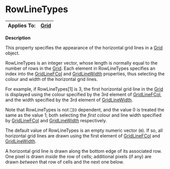 




<h1 class="heading"><span class="name">RowLineTypes</span></h1>

| Applies To: | [Grid](../a-z/grid.md) |
| --- | ---  |


**Description**


This property specifies the appearance of the horizontal grid lines in a [Grid](../a-z/grid.md) object.



RowLineTypes is an integer vector, whose length is normally equal to the number of rows in the [Grid](../a-z/grid.md). Each element in RowLineTypes specifies an index into the [GridLineFCol](../a-z/gridlinefcol.md) and [GridLineWidth](../a-z/gridlinewidth.md) properties, thus selecting the colour and width of the horizontal grid lines.


For example, if RowLineTypes[1] is 3, the first horizontal grid line in the [Grid](../a-z/grid.md) is displayed using the colour specified by the 3rd element of [GridLineFCol](../a-z/gridlinefcol.md), and the width specified by the 3rd element of [GridLineWidth](../a-z/gridlinewidth.md).


Note that RowLineTypes is not `⎕IO` dependent, and the value 0 is treated the same as the value 1; both selecting the *first* colour and line width specified by [GridLineFCol](../a-z/gridlinefcol.md) and [GridLineWidth](../a-z/gridlinewidth.md) respectively.


The default value of RowLineTypes is an empty numeric vector (`⍬`). If so, all horizontal grid lines are drawn using the first element of [GridLineFCol](../a-z/gridlinefcol.md) and [GridLineWidth](../a-z/gridlinewidth.md).


A horizontal grid line is drawn along the bottom edge of its associated row. One pixel is drawn *inside* the row of cells; additional pixels (if any) are drawn *between* that row of cells and the next one below.


